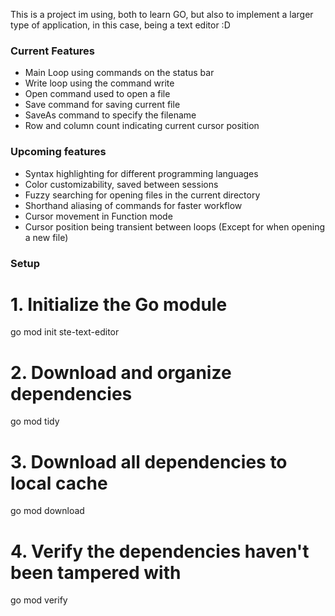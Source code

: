 This is a project im using, both to learn GO, but also to implement a larger type of application, in this case, being a text editor :D

### Current Features

- Main Loop using commands on the status bar
- Write loop using the command write
- Open command used to open a file
- Save command for saving current file
- SaveAs command to specify the filename
- Row and column count indicating current cursor position

### Upcoming features
- Syntax highlighting for different programming languages
- Color customizability, saved between sessions
- Fuzzy searching for opening files in the current directory
- Shorthand aliasing of commands for faster workflow
- Cursor movement in Function mode
- Cursor position being transient between loops (Except for when opening a new file)


### Setup
# 1. Initialize the Go module
go mod init ste-text-editor

# 2. Download and organize dependencies
go mod tidy

# 3. Download all dependencies to local cache
go mod download

# 4. Verify the dependencies haven't been tampered with
go mod verify
